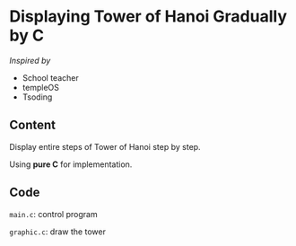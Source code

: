 # Displaying Tower of Hanoi Gradually by C 

*Inspired by*

- School teacher
- templeOS
- Tsoding 

## Content

Display entire steps of Tower of Hanoi step by step.

Using __pure C__ for implementation.

## Code

```main.c```: control program

```graphic.c```: draw the tower






